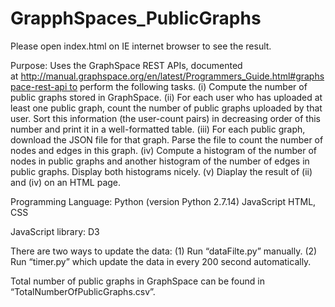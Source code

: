 # GrapphSpaces_PublicGraphs

Please open index.html on IE internet browser to see the result.

Purpose:
Uses the GraphSpace REST APIs, documented at http://manual.graphspace.org/en/latest/Programmers_Guide.html#graphspace-rest-api to perform the following tasks.
(i) Compute the number of public graphs stored in GraphSpace.
(ii) For each user who has uploaded at least one public graph, count the number of public graphs uploaded by that user. Sort this information (the user-count pairs) in decreasing order of this number and print it in a well-formatted table.
(iii) For each public graph, download the JSON file for that graph. Parse the file to count the number of nodes and edges in this graph.
(iv) Compute a histogram of the number of nodes in public graphs and another histogram of the number of edges in public graphs. Display both histograms nicely.
(v) Diaplay the result of (ii) and (iv) on an HTML page.

Programming Language:
Python (version Python 2.7.14)
JavaScript
HTML, CSS

JavaScript library: D3

There are two ways to update the data:
(1)	Run “dataFilte.py” manually.
(2)	Run “timer.py” which update the data in every 200 second automatically. 

Total number of public graphs in GraphSpace can be found in “TotalNumberOfPublicGraphs.csv”.

